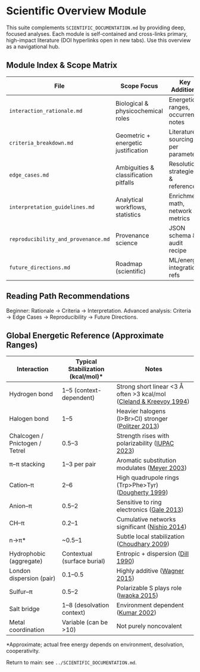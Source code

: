 # Scientific Overview Module

This suite complements `SCIENTIFIC_DOCUMENTATION.md` by providing deep, focused analyses. Each module is self-contained and cross-links primary, high-impact literature (DOI hyperlinks open in new tabs). Use this overview as a navigational hub.

## Module Index & Scope Matrix
| File | Scope Focus | Key Additions | Back-Link |
|------|-------------|---------------|-----------|
| `interaction_rationale.md` | Biological & physicochemical roles | Energetic ranges, occurrence notes | Main doc table |
| `criteria_breakdown.md` | Geometric + energetic justification | Literature sourcing per parameter | Threshold section |
| `edge_cases.md` | Ambiguities & classification pitfalls | Resolution strategies & references | Caveats |
| `interpretation_guidelines.md` | Analytical workflows, statistics | Enrichment math, network metrics | Data interpretation |
| `reproducibility_and_provenance.md` | Provenance science | JSON schema & audit recipe | Provenance section |
| `future_directions.md` | Roadmap (scientific) | ML/energy integration refs | Future enhancements |

## Reading Path Recommendations
Beginner: Rationale → Criteria → Interpretation.
Advanced analysis: Criteria → Edge Cases → Reproducibility → Future Directions.

## Global Energetic Reference (Approximate Ranges)
| Interaction | Typical Stabilization (kcal/mol)* | Notes |
|-------------|----------------------------------|-------|
| Hydrogen bond | 1–5 (context-dependent) | Strong short linear <3 Å often >3 kcal/mol (<a href="https://doi.org/10.1021/bi00396a001" target="_blank" rel="noopener noreferrer">Cleland & Kreevoy 1994</a>) |
| Halogen bond | 1–5 | Heavier halogens (I>Br>Cl) stronger (<a href="https://doi.org/10.1039/c3cp00054k" target="_blank" rel="noopener noreferrer">Politzer 2013</a>) |
| Chalcogen / Pnictogen / Tetrel | 0.5–3 | Strength rises with polarizability (<a href="https://doi.org/10.1515/pac-2020-1002" target="_blank" rel="noopener noreferrer">IUPAC 2023</a>) |
| π–π stacking | 1–3 per pair | Aromatic substitution modulates (<a href="https://doi.org/10.1002/anie.200390319" target="_blank" rel="noopener noreferrer">Meyer 2003</a>) |
| Cation–π | 2–6 | High quadrupole rings (Trp>Phe>Tyr) (<a href="https://doi.org/10.1073/pnas.96.17.9459" target="_blank" rel="noopener noreferrer">Dougherty 1999</a>) |
| Anion–π | 0.5–2 | Sensitive to ring electronics (<a href="https://doi.org/10.1039/c2cs35251h" target="_blank" rel="noopener noreferrer">Gale 2013</a>) |
| CH–π | 0.2–1 | Cumulative networks significant (<a href="https://doi.org/10.1039/C3CP53729G" target="_blank" rel="noopener noreferrer">Nishio 2014</a>) |
| n→π* | ~0.5–1 | Subtle local stabilization (<a href="https://doi.org/10.1038/nchembio.157" target="_blank" rel="noopener noreferrer">Choudhary 2009</a>) |
| Hydrophobic (aggregate) | Contextual (surface burial) | Entropic + dispersion (<a href="https://doi.org/10.1016/0968-0004(90)90045-I" target="_blank" rel="noopener noreferrer">Dill 1990</a>) |
| London dispersion (pair) | 0.1–0.5 | Highly additive (<a href="https://doi.org/10.1002/anie.201500057" target="_blank" rel="noopener noreferrer">Wagner 2015</a>) |
| Sulfur–π | 0.5–2 | Polarizable S plays role (<a href="https://doi.org/10.1002/anie.201411510" target="_blank" rel="noopener noreferrer">Iwaoka 2015</a>) |
| Salt bridge | 1–8 (desolvation context) | Environment dependent (<a href="https://doi.org/10.1002/prot.10372" target="_blank" rel="noopener noreferrer">Kumar 2002</a>) |
| Metal coordination | Variable (can be >10) | Not purely noncovalent |

*Approximate; actual free energy depends on environment, desolvation, cooperativity.

Return to main: see `../SCIENTIFIC_DOCUMENTATION.md`.
